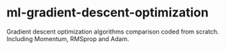# ml-gradient-descent-optimization
Gradient descent optimization algorithms comparison coded from scratch. Including Momentum, RMSprop and Adam.
